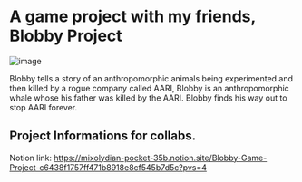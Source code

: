 # A game project with my friends, Blobby Project
![image](https://github.com/the2cguy/blobbyproject/assets/162902917/0f1fa40f-e673-4c93-9caf-c37bfc9f4e62)


Blobby tells a story of an anthropomorphic animals being experimented and then killed by a rogue company called AARI, Blobby is an anthropomorphic whale whose his father was killed by the AARI.
Blobby finds his way out to stop AARI forever.

## Project Informations for collabs.
Notion link: https://mixolydian-pocket-35b.notion.site/Blobby-Game-Project-c6438f1757ff471b8918e8cf545b7d5c?pvs=4
